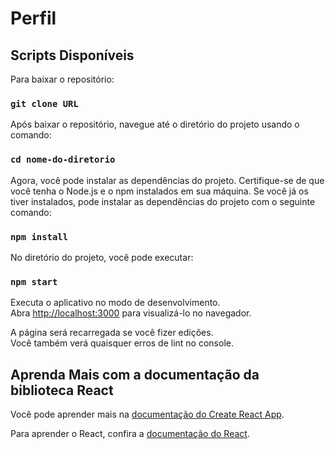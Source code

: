 # Perfil

## Scripts Disponíveis

Para baixar o repositório:

### `git clone URL`

Após baixar o repositório, navegue até o diretório do projeto usando o comando:

### `cd nome-do-diretorio`

Agora, você pode instalar as dependências do projeto. Certifique-se de que você tenha o Node.js e o npm instalados em sua máquina. Se você já os tiver instalados, pode instalar as dependências do projeto com o seguinte comando:

### `npm install`

No diretório do projeto, você pode executar:

### `npm start`

Executa o aplicativo no modo de desenvolvimento.\
Abra [http://localhost:3000](http://localhost:3000) para visualizá-lo no navegador.

A página será recarregada se você fizer edições.\
Você também verá quaisquer erros de lint no console.

## Aprenda Mais com a documentação da biblioteca React

Você pode aprender mais na [documentação do Create React App](https://facebook.github.io/create-react-app/docs/getting-started).

Para aprender o React, confira a [documentação do React](https://reactjs.org/).
